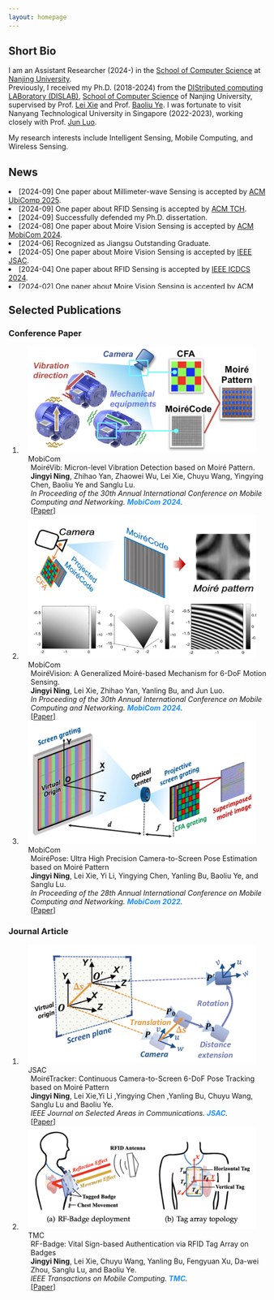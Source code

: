 ```yaml
---
layout: homepage
---
```


## Short Bio

I am an Assistant Researcher (2024-) in the [School of Computer Science](https://cs.nju.edu.cn/main.htm) at [Nanjing University](http://www.nju.edu.cn/).  
Previously, I received my Ph.D. (2018-2024) from the <a href="https://dislab.nju.edu.cn/">DIStributed computing LABoratory (DISLAB)</a>,
<a href="https://cs.nju.edu.cn/main.htm">School of Computer Science</a> of Nanjing University, supervised by Prof. <a href="https://cs.nju.edu.cn/lxie/index.htm">Lei Xie</a> and Prof. <a href="https://cs.nju.edu.cn/yebl/index.htm">Baoliu Ye</a>. I was fortunate to visit Nanyang Technological University in Singapore (2022-2023), working closely with Prof. <a href="https://personal.ntu.edu.sg/junluo/">Jun Luo</a>.

My research interests include Intelligent Sensing, Mobile Computing, and Wireless Sensing.

<!-- <div class="highlighted-text">
  <i class="fa-regular fa-bell"></i>&nbsp;
I am looking for highly self-motivated students. Please drop me an email with your resume and transcript if you are interested in working together with me.
</div> -->

## News
<div class="container custom-scrollbar" style="height:200px;width:103%;overflow:auto;">
  <li>[2024-09] One paper about Millimeter-wave Sensing is accepted by <a href="https://sigchi.org/events/ubicomp-iswc-2025/" target="_blank">ACM UbiComp 2025</a>.</li>
  <li>[2024-09] One paper about RFID Sensing is accepted by <a href="https://dl.acm.org/journal/health" target="_blank">ACM TCH</a>.</li>
  <li>[2024-09] Successfully defended my Ph.D. dissertation.</li>
  <li>[2024-08] One paper about Moire Vision Sensing is accepted by <a href="https://www.sigmobile.org/mobicom/2024/" target="_blank">ACM MobiCom 2024</a>.</li>
  <li>[2024-06] Recognized as Jiangsu Outstanding Graduate.</li>
  <li>[2024-05] One paper about Moire Vision Sensing is accepted by <a href="https://www.comsoc.org/publications/journals/ieee-jsac" target="_blank">IEEE JSAC</a>.</li>
  <li>[2024-04] One paper about RFID Sensing is accepted by <a href="https://icdcs2024.icdcs.org/" target="_blank">IEEE ICDCS 2024</a>.</li>
  <li>[2024-02] One paper about Moire Vision Sensing is accepted by <a href="https://www.sigmobile.org/mobicom/2024/" target="_blank">ACM MobiCom 2024</a>.</li>
  <!-- <li>[2023-12] Outstanding Ph.D. Student Innovation Capability Enhancement Program A of Nanjing University.</li>
  <li>[2022-12] Person of the Year Nominee of Nanjing University.</li> -->
</div>


## Selected Publications 



<!-- For more details, please view the <a href="./publication.html">full publication page. -->
<!-- </a> or <a href="https://scholar.google.com/citations?user=kMNaR-YAAAAJ&hl=en" target="_blank">Google Scholar profile</a>.  -->







### Conference Paper
<div class="publications">
<ol class="bibliography">



<li>
  <div class="pub-row">
    <div class="col-sm-3 abbr" style="position: relative;padding-right: 15px;padding-left: 15px;">
      <img src="file/teaser/Vib.png" class="teaser img-fluid z-depth-1" />
      <abbr class="badge">MobiCom</abbr>
    </div>
    <div id="memo" class="col-sm-9" style="position: relative;width: 100%;padding-right: 15px;padding-left: 20px;">
    <div class="title">MoiréVib: Micron-level Vibration Detection based on Moiré Pattern.</div>
    <div class="author"><strong>Jingyi Ning</strong>, Zhihao Yan, Zhaowei Wu, Lei Xie, Chuyu Wang, Yingying Chen, Baoliu Ye and Sanglu Lu.</div>
    <div class="periodical"><em>In Proceeding of the 30th Annual International Conference on Mobile Computing and Networking. <strong><i style="color:#1e90ff">MobiCom 2024</i></strong>. </em> 
    </div>
   [<a href="" target="_blank">Paper</a>] 
  <br />
    </div>
  </div>
</li>


<li>
  <div class="pub-row">
    <div class="col-sm-3 abbr" style="position: relative;padding-right: 15px;padding-left: 15px;">
      <img src="file/teaser/Pers.png" class="teaser img-fluid z-depth-1" />
      <abbr class="badge">MobiCom</abbr>
    </div>
    <div id="memo" class="col-sm-9" style="position: relative;width: 100%;padding-right: 15px;padding-left: 20px;">
    <div class="title">MoiréVision: A Generalized Moiré-based Mechanism for 6-DoF Motion Sensing.</div>
    <div class="author"><strong>Jingyi Ning</strong>, Lei Xie, Zhihao Yan, Yanling Bu, and Jun Luo.</div>
    <div class="periodical"><em>In Proceeding of the 30th Annual International Conference on Mobile Computing and Networking. <strong><i style="color:#1e90ff">MobiCom 2024</i></strong>. </em> 
    </div>
   [<a href="https://dl.acm.org/doi/10.1145/3636534.3649374" target="_blank">Paper</a>] 
  <br />
    </div>
  </div>
</li>

<li>
<div class="pub-row">
  <div class="col-sm-3 abbr" style="position: relative;padding-right: 15px;padding-left: 15px;">
    <img src="file/teaser/Pose.png" class="teaser img-fluid z-depth-1" />
    <abbr class="badge">MobiCom</abbr>
  </div>
  <div id="memo" class="col-sm-9" style="position: relative;width: 100%;padding-right: 15px;padding-left: 20px;">
  <div class="title">MoiréPose: Ultra High Precision Camera-to-Screen Pose Estimation based on Moiré Pattern</div>
  <div class="author"><strong>Jingyi Ning</strong>, Lei Xie, Yi Li, Yingying Chen, Yanling Bu, Baoliu Ye, and Sanglu Lu.</div>
  <div class="periodical"><em>In Proceeding of the 28th Annual International Conference on Mobile Computing and Networking. <strong><i style="color:#1e90ff">MobiCom 2022</i></strong>. </em> 
  </div>
  [<a href="https://dl.acm.org/doi/abs/10.1145/3495243.3560537" target="_blank">Paper</a>] 
  <br />
  </div>
</div>
</li>


<!-- <li>
<div class="pub-row">
  <div class="col-sm-3 abbr" style="position: relative;padding-right: 15px;padding-left: 15px;">
    <img src="file/teaser/ptm-cl-survey.png" class="teaser img-fluid z-depth-1" />
    <abbr class="badge">IJCAI</abbr> 
  </div>
  <div id="ptm_cl_survey" class="col-sm-9" style="position: relative;width: 100%;padding-right: 15px;padding-left: 20px;">
  <div class="title">Continual Learning with Pre-Trained Models: A Survey</div>
  <div class="author"><strong>Da-Wei Zhou</strong>, Hai-Long Sun, Jingyi Ning, Han-Jia Ye, De-Chuan Zhan</div>
  <div class="periodical"><em> The 33rd International Joint
Conference on Artificial Intelligence. <strong><i style="color:#1e90ff">IJCAI 2024</i></strong>. </em> 
  </div>
[<a href="https://arxiv.org/abs/2401.16386" target="_blank">Paper</a>]
[<a href="https://github.com/sun-hailong/LAMDA-PILOT">Code</a>]
[<a href="https://mp.weixin.qq.com/s/dWumvQxhlItc_Lo2uv4SEg">Media</a>]
  <br />
 <img src="https://img.shields.io/github/stars/sun-hailong/LAMDA-PILOT?style=flat&amp;label=Stars&amp;logo=github&amp;labelColor=f6f6f6&amp;color=9cf&amp;logoColor=020d12" />
  </div>
</div>
</li> -->


<!-- <li>
<div class="pub-row">
  <div class="col-sm-3 abbr" style="position: relative;padding-right: 15px;padding-left: 15px;">
    <img src="file/teaser/3ef.png" class="teaser img-fluid z-depth-1" />
    <abbr class="badge">ICLR</abbr>
  </div>
  <div id="beef" class="col-sm-9" style="position: relative;width: 100%;padding-right: 15px;padding-left: 20px;">
  <div class="title">BEEF: Bi-Compatible Class-Incremental Learning via Energy-Based Expansion and Fusion </div>
  <div class="author">Fu-Yun Wang, <strong>Da-Wei Zhou</strong>, Liu Liu, Yatao Bian, Han-Jia Ye, De-Chuan Zhan, Peilin Zhao</div>
  <div class="periodical"><em>The 11th International Conference on Learning Representations. <strong><i style="color:#1e90ff">ICLR 2023</i></strong>. </em> 
  </div>
[<a href="https://openreview.net/forum?id=iP77_axu0h3" target="_blank">Paper</a>] 
[<a href="https://github.com/G-U-N/ICLR23-BEEF">Code</a>]
  </div>
</div>
</li> -->


<!-- <li>
<div class="pub-row">
  <div class="col-sm-3 abbr" style="position: relative;padding-right: 15px;padding-left: 15px;">
    <img src="file/teaser/proser.png" class="teaser img-fluid z-depth-1" />
    <abbr class="badge">CVPR Oral</abbr>
  </div>
  <div id="proser" class="col-sm-9" style="position: relative;width: 100%;padding-right: 15px;padding-left: 20px;">
  <div class="title">Learning Placeholders for Open-Set Recognition</div>
  <div class="author"><strong>Da-Wei Zhou</strong>, Han-Jia Ye, De-Chuan Zhan</div>
  <div class="periodical"><em>IEEE Conference on Computer Vision and Pattern Recognition. <strong><i style="color:#1e90ff">CVPR 2021</i></strong>. </em> <strong><i style="color:#e74d3c">Oral Presentation</i></strong>
  </div>
[<a href="https://arxiv.org/abs/2103.15086" target="_blank">Paper</a>]
[<a href="./file/CVPR21/CVPR21_project.html" target="_blank">Project Page</a>]
[<a href="https://github.com/zhoudw-zdw/CVPR21-Proser" target="_blank">Code</a>]
<br />
 <img src="https://img.shields.io/badge/dynamic/json?labelColor=f6f6f6&amp;color=9cf&amp;style=flat&amp;label=Citations&amp;logo=Google%20Scholar&amp;url=https%3A%2F%2Fcdn.jsdelivr.net%2Fgh%2Fzhoudw7%2Fzhoudw7.github.io@google-scholar-stats%2Fgs_data.json&amp;query=$[%27publications%27][%27kMNaR-YAAAAJ:Tyk-4Ss8FVUC%27][%27num_citations%27]" />
  </div>
</div>
</li> -->





</ol>
</div>


### Journal Article
<div class="publications">
<ol class="bibliography">



<li>
<div class="pub-row">
  <div class="col-sm-3 abbr" style="position: relative;padding-right: 15px;padding-left: 15px;">
    <img src="file/teaser/Tracker.png" class="teaser img-fluid z-depth-1" />
    <abbr class="badge">JSAC</abbr> 
  </div>
  <div id="cil_survey" class="col-sm-9" style="position: relative;width: 100%;padding-right: 15px;padding-left: 20px;">
  <div class="title">MoiréTracker: Continuous Camera-to-Screen 6-DoF Pose Tracking based on Moiré Pattern</div>
  <div class="author"><strong>Jingyi Ning</strong>, Lei Xie,Yi Li ,Yingying Chen ,Yanling Bu, Chuyu Wang, Sanglu Lu and Baoliu Ye.</div>
    <div class="periodical"><em>IEEE Journal on Selected Areas in Communications. <strong><i style="color:#1e90ff">JSAC</i></strong>.</em>  
  </div>
[<a href="https://ieeexplore.ieee.org/document/10557737" target="_blank">Paper</a>]
  <br />
 <!-- <img src="https://img.shields.io/badge/dynamic/json?labelColor=f6f6f6&amp;color=9cf&amp;style=flat&amp;label=Citations&amp;logo=Google%20Scholar&amp;url=https%3A%2F%2Fcdn.jsdelivr.net%2Fgh%2Fzhoudw7%2Fzhoudw7.github.io@google-scholar-stats%2Fgs_data.json&amp;query=$[%27publications%27][%27kMNaR-YAAAAJ:TQgYirikUcIC%27][%27num_citations%27]" />
 <img src="https://img.shields.io/github/stars/zhoudw-zdw/CIL_survey?style=flat&amp;label=Stars&amp;logo=github&amp;labelColor=f6f6f6&amp;color=9cf&amp;logoColor=020d12" /> -->
  </div>
</div>
</li>



<li>
<div class="pub-row">
  <div class="col-sm-3 abbr" style="position: relative;padding-right: 15px;padding-left: 15px;">
    <img src="file/teaser/Badge.png" class="teaser img-fluid z-depth-1" />
    <abbr class="badge">TMC</abbr>
  </div>
  <div id="limit" class="col-sm-9" style="position: relative;width: 100%;padding-right: 15px;padding-left: 20px;">
  <div class="title">RF-Badge: Vital Sign-based Authentication via RFID Tag Array on Badges</div>
  <div class="author"><strong>Jingyi Ning</strong>, Lei Xie, Chuyu Wang, Yanling Bu, Fengyuan Xu, Da-wei Zhou, Sanglu Lu, and Baoliu Ye.</div>
  <div class="periodical"><em>IEEE Transactions on Mobile Computing. <strong><i style="color:#1e90ff">TMC</i></strong>.</em> 
  </div>
 [<a href="https://ieeexplore.ieee.org/document/9490377" target="_blank">Paper</a>]
<!-- [<a href="https://github.com/zhoudw-zdw/Limit" target="_blank">Code</a>] -->
<br />
 <!-- <img src="https://img.shields.io/badge/dynamic/json?labelColor=f6f6f6&amp;color=9cf&amp;style=flat&amp;label=Citations&amp;logo=Google%20Scholar&amp;url=https%3A%2F%2Fcdn.jsdelivr.net%2Fgh%2Fzhoudw7%2Fzhoudw7.github.io@google-scholar-stats%2Fgs_data.json&amp;query=$[%27publications%27][%27kMNaR-YAAAAJ:0EnyYjriUFMC%27][%27num_citations%27]" /> -->
  </div>
</div>
</li>



<!-- <li>
<div class="pub-row">
  <div class="col-sm-3 abbr" style="position: relative;padding-right: 15px;padding-left: 15px;">
    <img src="file/teaser/pycil.png" class="teaser img-fluid z-depth-1" />
    <abbr class="badge">SCIS</abbr>
  </div>
  <div id="pycil" class="col-sm-9" style="position: relative;width: 100%;padding-right: 15px;padding-left: 20px;">
  <div class="title">PyCIL: A Python Toolbox for Class-Incremental Learning</div>
  <div class="author"><strong>Da-Wei Zhou*</strong>, Fu-Yun Wang*, Han-Jia Ye, De-Chuan Zhan </div>
  <div class="periodical"><em>SCIENCE CHINA Information Sciences. <strong><i style="color:#1e90ff">SCIS</i></strong>.</em>
  </div>
 [<a href="https://arxiv.org/abs/2112.12533" target="_blank">Paper</a>]
 [<a href="https://github.com/G-U-N/PyCIL">Code</a>] 
 [<a href="https://mp.weixin.qq.com/s/A472p7XGZMhAMAR2wyHZJw">Media</a>] 
 [<a href="https://mp.weixin.qq.com/s/h1qu2LpdvjeHAPLOnG478A">中文解读</a>]
 <br />
<img src="https://img.shields.io/badge/dynamic/json?labelColor=f6f6f6&amp;color=9cf&amp;style=flat&amp;label=Citations&amp;logo=Google%20Scholar&amp;url=https%3A%2F%2Fcdn.jsdelivr.net%2Fgh%2Fzhoudw7%2Fzhoudw7.github.io@google-scholar-stats%2Fgs_data.json&amp;query=$[%27publications%27][%27kMNaR-YAAAAJ:qxL8FJ1GzNcC%27][%27num_citations%27]" />
<img src="https://img.shields.io/github/stars/G-U-N/PyCIL?style=flat&amp;label=Stars&amp;logo=github&amp;labelColor=f6f6f6&amp;color=9cf&amp;logoColor=020d12" />
<img src="https://img.shields.io/github/forks/G-U-N/PyCIL?style=flat&amp;label=Forks&amp;logo=github&amp;labelColor=f6f6f6&amp;color=9cf&amp;logoColor=020d12" />
  </div>
</div>
</li> -->



</ol>
</div>


<!-- ## Contact

- **Office**: Room A202, Yifu Building, Nanjing University Xianlin Campus. 
- **Email**: zhoudw (at) lamda.nju.edu.cn **OR** zhoudw  (at) nju.edu.cn -->
